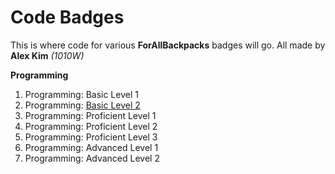 # Code Badges
This is where code for various **ForAllBackpacks** badges will go.
All made by **Alex Kim** *(1010W)*

**Programming**
1. Programming: Basic Level 1
2. Programming: [Basic Level 2](https://github.com/alexkimch1/other-badges/tree/master/codebadge2)
3. Programming: Proficient Level 1
4. Programming: Proficient Level 2
5. Programming: Proficient Level 3
6. Programming: Advanced Level 1
7. Programming: Advanced Level 2
